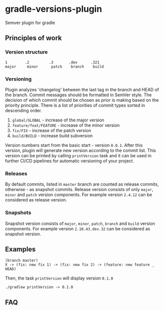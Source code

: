 # gradle-versions-plugin

Semver plugin for gradle

## Principles of work

### Version structure
```
1        .2         .3       .dev      .321
major     minor      patch    branch    build
```

### Versioning

Plugin analyzes 'changelog' between the last tag in the branch and HEAD of the branch. Commit messages should be formatted in SemVer style.
The decision of which commit should be chosen as prior is making based on the priority principle. There is a list of priorities of commit types sorted in descending order.

1. `global/GLOBAL` - increase of the major version
2. `feature/feat/FEATURE` - increase of the minor version
3. `fix/FIX` - increase of the patch version
4. `build/BUILD` - increase build subversion

Version numbers start from the basic start - version `0.0.1`. After this version, plugin will generate new version according to the commit list. This version can be printed by calling `printVersion` task and it can be used in further CI/CD pipelines for automatic versioning of your project.

### Releases

By default commits, listed in `master` branch are counted as release commits, otherwise - as snapshot commits. Release version consists of only `major`, `minor` and `patch` version components. For example version `2.4.12` can be considered as release version.

### Snapshots

Snapshot version consists of `major`, `minor`, `patch`, `branch` and `build` version components. For example version `2.10.43.dev.32` can be considered as snapshot version.

## Examples

```
(branch master)
X -> (fix: new fix 1) -> (fix: new fix 2) -> (feature: new feature _ HEAD)
```
Then, the task `printVersion` will display version `0.1.0`
```
./gradlew printVersion -> 0.1.0
```
## FAQ
